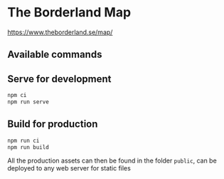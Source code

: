 # The Borderland Map

https://www.theborderland.se/map/

## Available commands

## Serve for development

```bash
npm ci
npm run serve
```

## Build for production

```bash
npm run ci
npm run build
```

All the production assets can then be found in the folder `public`, can be deployed to any web server for static files

